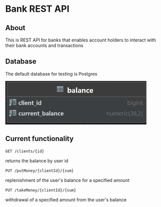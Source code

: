# Bank REST API

## About

This is REST API for banks that enables account holders to interact with their bank accounts and transactions

## Database
The default database for testing is Postgres

![database structure](https://github.com/unaPalabra/bank_rest_api/blob/master/bd1.PNG)



## Current functionality

```http
GET /clients/{id} 
```
 returns the balance by user id
  
```http
PUT /putMoney/{clientId}/{sum} 
```
 replenishment of the user's balance for a specified amount
  
```http
PUT /takeMoney/{clientId}/{sum}
```
 withdrawal of a specified amount from the user's balance

